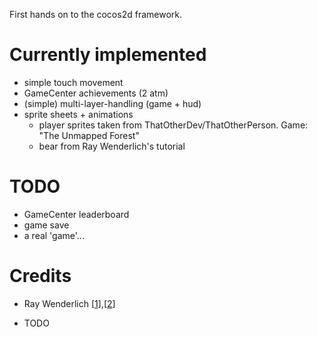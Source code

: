 First hands on to the cocos2d framework.

Currently implemented
=====================
* simple touch movement
* GameCenter achievements (2 atm)
* (simple) multi-layer-handling (game + hud)
* sprite sheets + animations
  * player sprites taken from ThatOtherDev/ThatOtherPerson. Game: "The Unmapped Forest"
  * bear from Ray Wenderlich's tutorial

TODO
====
* GameCenter leaderboard
* game save
* a real 'game'...

Credits
=======
* Ray Wenderlich [[1]],[[2]]
* TODO


  [1]: http://www.raywenderlich.com/4666/how-to-create-a-hud-layer-with-cocos2d "Create HUD"
  [2]: http://www.raywenderlich.com/1271/how-to-use-animations-and-sprite-sheets-in-cocos2d "using sprite sheets"